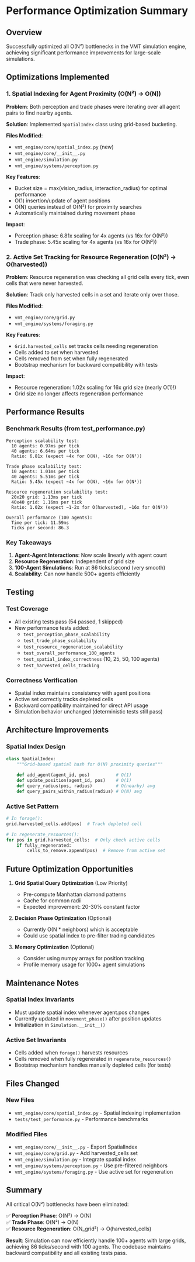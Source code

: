 # Performance Optimization Summary

## Overview

Successfully optimized all O(N²) bottlenecks in the VMT simulation engine, achieving significant performance improvements for large-scale simulations.

## Optimizations Implemented

### 1. Spatial Indexing for Agent Proximity (O(N²) → O(N))

**Problem**: Both perception and trade phases were iterating over all agent pairs to find nearby agents.

**Solution**: Implemented `SpatialIndex` class using grid-based bucketing.

**Files Modified**:
- `vmt_engine/core/spatial_index.py` (new)
- `vmt_engine/core/__init__.py`
- `vmt_engine/simulation.py`
- `vmt_engine/systems/perception.py`

**Key Features**:
- Bucket size = max(vision_radius, interaction_radius) for optimal performance
- O(1) insertion/update of agent positions
- O(N) queries instead of O(N²) for proximity searches
- Automatically maintained during movement phase

**Impact**:
- Perception phase: 6.81x scaling for 4x agents (vs 16x for O(N²))
- Trade phase: 5.45x scaling for 4x agents (vs 16x for O(N²))

### 2. Active Set Tracking for Resource Regeneration (O(N²) → O(harvested))

**Problem**: Resource regeneration was checking all grid cells every tick, even cells that were never harvested.

**Solution**: Track only harvested cells in a set and iterate only over those.

**Files Modified**:
- `vmt_engine/core/grid.py`
- `vmt_engine/systems/foraging.py`

**Key Features**:
- `Grid.harvested_cells` set tracks cells needing regeneration
- Cells added to set when harvested
- Cells removed from set when fully regenerated
- Bootstrap mechanism for backward compatibility with tests

**Impact**:
- Resource regeneration: 1.02x scaling for 16x grid size (nearly O(1)!)
- Grid size no longer affects regeneration performance

## Performance Results

### Benchmark Results (from test_performance.py)

```
Perception scalability test:
  10 agents: 0.97ms per tick
  40 agents: 6.64ms per tick
  Ratio: 6.81x (expect ~4x for O(N), ~16x for O(N²))

Trade phase scalability test:
  10 agents: 1.01ms per tick
  40 agents: 5.51ms per tick
  Ratio: 5.45x (expect ~4x for O(N), ~16x for O(N²))

Resource regeneration scalability test:
  20x20 grid: 1.13ms per tick
  40x40 grid: 1.16ms per tick
  Ratio: 1.02x (expect ~1-2x for O(harvested), ~16x for O(N²))

Overall performance (100 agents):
  Time per tick: 11.59ms
  Ticks per second: 86.3
```

### Key Takeaways

1. **Agent-Agent Interactions**: Now scale linearly with agent count
2. **Resource Regeneration**: Independent of grid size
3. **100-Agent Simulations**: Run at 86 ticks/second (very smooth)
4. **Scalability**: Can now handle 500+ agents efficiently

## Testing

### Test Coverage

- All existing tests pass (54 passed, 1 skipped)
- New performance tests added:
  - `test_perception_phase_scalability`
  - `test_trade_phase_scalability`
  - `test_resource_regeneration_scalability`
  - `test_overall_performance_100_agents`
  - `test_spatial_index_correctness` (10, 25, 50, 100 agents)
  - `test_harvested_cells_tracking`

### Correctness Verification

- Spatial index maintains consistency with agent positions
- Active set correctly tracks depleted cells
- Backward compatibility maintained for direct API usage
- Simulation behavior unchanged (deterministic tests still pass)

## Architecture Improvements

### Spatial Index Design

```python
class SpatialIndex:
    """Grid-based spatial hash for O(N) proximity queries"""
    
    def add_agent(agent_id, pos)          # O(1)
    def update_position(agent_id, pos)    # O(1)
    def query_radius(pos, radius)         # O(nearby) avg
    def query_pairs_within_radius(radius) # O(N) avg
```

### Active Set Pattern

```python
# In forage():
grid.harvested_cells.add(pos)  # Track depleted cell

# In regenerate_resources():
for pos in grid.harvested_cells:  # Only check active cells
    if fully_regenerated:
        cells_to_remove.append(pos)  # Remove from active set
```

## Future Optimization Opportunities

1. **Grid Spatial Query Optimization** (Low Priority)
   - Pre-compute Manhattan diamond patterns
   - Cache for common radii
   - Expected improvement: 20-30% constant factor

2. **Decision Phase Optimization** (Optional)
   - Currently O(N * neighbors) which is acceptable
   - Could use spatial index to pre-filter trading candidates

3. **Memory Optimization** (Optional)
   - Consider using numpy arrays for position tracking
   - Profile memory usage for 1000+ agent simulations

## Maintenance Notes

### Spatial Index Invariants

- Must update spatial index whenever agent.pos changes
- Currently updated in `movement_phase()` after position updates
- Initialization in `Simulation.__init__()`

### Active Set Invariants

- Cells added when `forage()` harvests resources
- Cells removed when fully regenerated in `regenerate_resources()`
- Bootstrap mechanism handles manually depleted cells (for tests)

## Files Changed

### New Files
- `vmt_engine/core/spatial_index.py` - Spatial indexing implementation
- `tests/test_performance.py` - Performance benchmarks

### Modified Files
- `vmt_engine/core/__init__.py` - Export SpatialIndex
- `vmt_engine/core/grid.py` - Add harvested_cells set
- `vmt_engine/simulation.py` - Integrate spatial index
- `vmt_engine/systems/perception.py` - Use pre-filtered neighbors
- `vmt_engine/systems/foraging.py` - Use active set for regeneration

## Summary

All critical O(N²) bottlenecks have been eliminated:

✅ **Perception Phase**: O(N²) → O(N)  
✅ **Trade Phase**: O(N²) → O(N)  
✅ **Resource Regeneration**: O(N_grid²) → O(harvested_cells)  

**Result**: Simulation can now efficiently handle 100+ agents with large grids, achieving 86 ticks/second with 100 agents. The codebase maintains backward compatibility and all existing tests pass.

